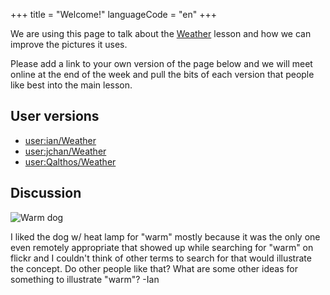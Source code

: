 +++
title = "Welcome!"
languageCode = "en"
+++

We are using this page to talk about the [Weather](/en/Weather) lesson
and how we can improve the pictures it uses.

Please add a link to your own version of the page below and we will meet
online at the end of the week and pull the bits of each version that
people like best into the main lesson.

## User versions

  - [user:ian/Weather](/user/ian/Weather)
  - [user:jchan/Weather](/user/jchan/Weather)
  - [user:Qalthos/Weather](/user/Qalthos/Weather)

## Discussion

![Warm dog](/en/Warm_dog?view=image&max_size=250,250 "Warm dog")

I liked the dog w/ heat lamp for "warm" mostly because it was the only
one even remotely appropriate that showed up while searching for "warm"
on flickr and I couldn't think of other terms to search for that would
illustrate the concept. Do other people like that? What are some other
ideas for something to illustrate "warm"? -Ian

